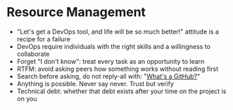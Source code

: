 # Resource Management

* "Let's get a DevOps tool, and life will be so much better!" attitude is a recipe for a failure
* DevOps require individuals with the right skills and a willingness to collaborate
* Forget "I don't know": treat every task as an opportunity to learn
* RTFM: avoid asking peers how something works without reading first
* Search before asking, do not reply-all with: "[What's a GitHub?](https://lmgtfy.com/?q=what%27s+github&pp=1&iie=1)"
* Anything is possible. Never say never. Trust but verify
* Technical debt: whether that debt exists after your time on the project is on you



